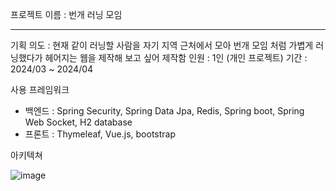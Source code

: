 프로젝트 이름 : 번개 러닝 모임

---

기획 의도 : 현재 같이 러닝할 사람을 자기 지역 근처에서 모아 번개 모임 처럼 가볍게 러닝했다가 헤어지는 웹을 제작해 보고 싶어 제작함
인원 : 1인 (개인 프로젝트)
기간 : 2024/03 ~ 2024/04 

사용 프레임워크
- 백엔드 : Spring Security, Spring Data Jpa, Redis, Spring boot, Spring Web Socket, H2 database 
- 프론트 : Thymeleaf, Vue.js, bootstrap

아키텍쳐 

![image](https://github.com/HeoManBo/RunningCommunity/assets/93931871/f8e9cbf2-e428-4a6d-b051-73470e52e369)


